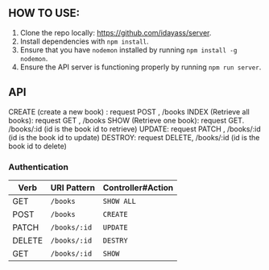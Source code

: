 
## HOW TO USE:

1. Clone the repo locally:  https://github.com/idayass/server.
1. Install dependencies with `npm install`.
1. Ensure that you have `nodemon` installed by running `npm install -g nodemon`.
1. Ensure the API server is functioning properly by running `npm run server`.

## API

CREATE (create a new book) : request POST , /books
INDEX (Retrieve all books): request  GET  , /books
SHOW (Retrieve one book): request GET. /books/:id    (id is the book id to retrieve)
UPDATE: request PATCH , /books/:id      (id is the book id to update)
DESTROY: request DELETE,  /books/:id      (id is the book id to delete)

### Authentication

| Verb   | URI Pattern         | Controller#Action |
|--------|---------------------|-------------------|
| GET    | `/books`            | `SHOW ALL`        |
| POST   | `/books`            | `CREATE`          |
| PATCH  | `/books/:id`        | `UPDATE`          |
| DELETE | `/books/:id`        | `DESTRY`          |
| GET    | `/books/:id`        |  `SHOW`           |
